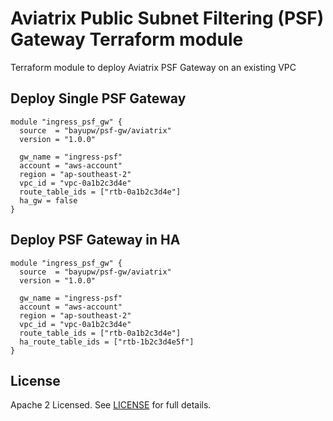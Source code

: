 # Aviatrix Public Subnet Filtering (PSF) Gateway Terraform module

Terraform module to deploy Aviatrix PSF Gateway on an existing VPC

## Deploy Single PSF Gateway

```hcl
module "ingress_psf_gw" {
  source  = "bayupw/psf-gw/aviatrix"
  version = "1.0.0"

  gw_name = "ingress-psf"
  account = "aws-account"
  region = "ap-southeast-2"
  vpc_id = "vpc-0a1b2c3d4e"
  route_table_ids = ["rtb-0a1b2c3d4e"]
  ha_gw = false
}
```

## Deploy PSF Gateway in HA

```hcl
module "ingress_psf_gw" {
  source  = "bayupw/psf-gw/aviatrix"
  version = "1.0.0"

  gw_name = "ingress-psf"
  account = "aws-account"
  region = "ap-southeast-2"
  vpc_id = "vpc-0a1b2c3d4e"
  route_table_ids = ["rtb-0a1b2c3d4e"]
  ha_route_table_ids = ["rtb-1b2c3d4e5f"]
}
```

## License

Apache 2 Licensed. See [LICENSE](https://github.com/terraform-aviatrix-firenet-vendor-integration/tree/master/LICENSE) for full details.
